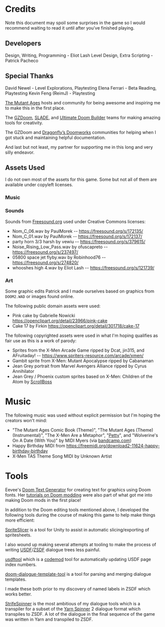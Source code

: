 # Credits
Note this document may spoil some surprises in the game so I would recommend waiting to read it until after you've finished playing.

## Developers

Design, Writing, Programming - Eliot Lash
Level Design, Extra Scripting - Patrick Pacheco

## Special Thanks
David Newel - Level Explorations, Playtesting
Elena Ferrari - Beta Reading, Playtesting
Kevin Feng (ReimJ) - Playtesting

[The Mutant Ages](https://soundcloud.com/themutantages) hosts and community for being awesome and inspiring me to make this in the first place.

The [GZDoom](https://zdoom.org/index), [SLADE](https://slade.mancubus.net/index.php?page=about), and [Ultimate Doom Builder](http://doombuilder.com) teams for making amazing tools for creativity.

The GZDoom and [Dragonfly’s Doomworks](https://www.dfdoom.com) communities for helping when I got stuck and maintaining helpful documentation.

And last but not least, my partner for supporting me in this long and very silly endeavor.

## Assets Used
I do not own most of the assets for this game. Some but not all of them are available under copyleft licenses.

### Music

### Sounds

Sounds from [Freesound.org](https://freesound.org) used under Creative Commons licenses:
 * Nom_C_06.wav by PaulMorek -- https://freesound.org/s/172135/
 * Nom_C_01.wav by PaulMorek -- https://freesound.org/s/172137/
 * party horn 3/3 harsh by vewiu -- https://freesound.org/s/379615/
 * Noise_Rising_Low_Pass.wav by ofuscapreto -- https://freesound.org/s/237497/
 * 05800 space jet flyby.wav by Robinhood76 -- https://freesound.org/s/274820/
 * whooshes high 4.wav by Eliot Lash -- https://freesound.org/s/121739/

### Art
Some graphic edits Patrick and I made ourselves based on graphics from `DOOM2.WAD` or images found online.

The following public domain assets were used:
 * Pink cake by Gabrielle Nowicki https://openclipart.org/detail/23966/pink-cake
 * Cake 17 by Firkin https://openclipart.org/detail/301718/cake-17

The following copyrighted assets were used in what I'm hoping qualifies as fair use as this is a work of parody:

 * Sprites from the X-Men Arcade Game ripped by Dcat, jin315, and AFruitaday! -- https://www.spriters-resource.com/arcade/xmen/
 * Gambit sprite from X-Men: Mutant Apocalypse ripped by Cabanaman
 * Jean Grey portrait from Marvel Avengers Alliance ripped by Cyrus Annihilator
 * Jean Grey / Phoenix custom sprites based on X-Men: Children of the Atom by [ScrollBoss](http://scrollboss.illmosis.net/customsprites.php?g=marvel&s=jeangrey-)

# Music

The following music was used without explicit permission but I'm hoping the creators won't mind:

 * "The Mutant Ages Comic Book (Theme)", "The Mutant Ages (Theme) (Instrumental)", "The X-Men Are a Metaphor", "[Petty](https://maddymyers.bandcamp.com/track/petty)", and "Wolverine's On A Date (With You)" by MIDI Myers (via [bandcamp.com](https://maddymyers.bandcamp.com))
 * Happy Birthday MIDI from https://freemidi.org/download2-11624-happy-birthday-birthday
 * X-Men TAS Theme Song MIDI by Unknown Artist

# Tools
Eevee's [Doom Text Generator](https://c.eev.ee/doom-text-generator) for creating text for graphics using Doom fonts. Her [tutorials on Doom modding](https://eev.ee/blog/2015/12/19/you-should-make-a-doom-level-part-1/) were also part of what got me into making Doom mods in the first place!

In addition to the Doom editing tools mentioned above, I developed the following tools during the course of making this game to help make things more efficient:

[SpriteSlicer](https://github.com/fadookie/SpriteSlicer) is a tool for Unity to assist in automatic slicing/exporting of spritesheets.

I also wound up making several attempts at tooling to make the process of writing [USDF](https://zdoom.org/wiki/Universal_Strife_Dialog_Format)/[ZSDF](https://zdoom.org/wiki/ZDoom_Strife_Dialog_Format) dialogue trees less painful.

[usdftool](./udsftool) which is a [codemod](https://pypi.org/project/codemod/) tool for automatically updating USDF page index numbers.

[doom-dialogue-template-tool](https://github.com/fadookie/doom-dialogue-template-tool) is a tool for parsing and merging dialogue templates.

I made these both prior to my discovery of named labels in ZSDF which works better.

[StrifeSpinner](https://github.com/fadookie/StrifeSpinner) is the most ambitious of my dialogue tools which is a transpiler for a subset of the [Yarn Spinner](https://www.yarnspinner.dev) 2 dialogue format which transpiles to ZSDF. A lot of the dialogue in the final sequence of the game was written in Yarn and transpiled to ZSDF.